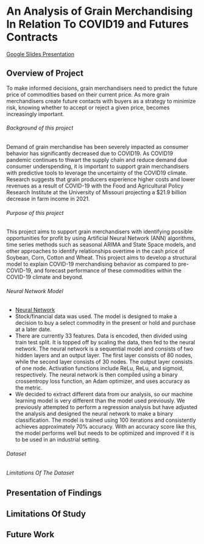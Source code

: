 # An Analysis of Grain Merchandising In Relation To COVID19 and Futures Contracts

[Google Slides Presentation](https://docs.google.com/presentation/d/1lX-Z_V_9o-AszHN1m9Lmd9607_SnTwXcho3M-1k3lOM/edit#slide=id.p) 

## Overview of Project
To make informed decisions, grain merchandisers need to predict the future price of commodities based on their current price. As more grain merchandisers create future contacts with buyers as a strategy to minimize risk, knowing whether to accept or reject a given price, becomes increasingly important.
###### Background of this project 
Demand of grain merchandise has been severely impacted as consumer behavior has significantly decreased due to COVID19. As COVID19 pandemic continues to thwart the supply chain and reduce demand due consumer underspending, it is important to support grain merchandisers with predictive tools to leverage the uncertainty of the COVID19 climate. 
Research suggests that grain producers experience higher costs and lower revenues as a result of COVID-19 with the Food and Agricultural Policy Research Institute at the University of Missouri projecting a $21.9 billion decrease in farm income in 2021.
###### Purpose of this project
This project aims to support grain merchandisers with identifying possible opportunities for profit by using Artificial Neural Network (ANN) algorithms, time series methods such as seasonal ARIMA and State Space models, and other approaches to identify relationships overtime in the cash price of Soybean, Corn, Cotton and Wheat. 
This project aims to develop a structural model to explain COVID-19 merchandising behavior as compared to pre-COVID-19, and forecast performance of these commodities within the COVID-19 climate and beyond.

###### Neural Network Model
- [Neural Network](https://github.com/ChrisBarton107/Group_Project/blob/main/Group%20NeuroNetwork.ipynb)
- Stock/financial data was used. The model is designed to make a decision to buy a select commodity in the present or hold and purchase at a later date.<br>
- There are currently 33 features. Data is encoded, then divided using train test split. It is topped off by scaling the data, then fed to the neural network. The neural network is a sequential model and consists of two hidden layers and an output layer. The first layer consists of 80 nodes, while the second layer consists of 30 nodes. The output layer consists of one node. Activation functions include ReLu, ReLu, and sigmoid, respectively. The neural network is then compiled using a binary crossentropy loss function, an Adam optimizer, and uses accuracy as the metric.<br>
- We decided to extract different data from our analysis, so our machine learning model is very different than the model used previously. We previously attempted to perform a regression analysis but have adjusted the analysis and designed the neural network to make a binary classification. The model is trained using 100 iterations and consistently achieves approximately 70% accuracy. With an accuracy score like this, the model performs well but needs to be optimized and improved if it is to be used in an industrial setting.<br>


###### Dataset
###### Limitations Of The Dataset
## Presentation of Findings
## Limitations Of Study
## Future Work
